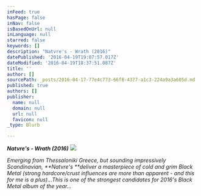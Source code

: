```yaml
---
inFeed: true
hasPage: false
inNav: false
isBasedOnUrl: null
inLanguage: null
starred: false
keywords: []
description: "Natvre's - Wrath (2016)"
datePublished: '2016-04-19T19:07:57.017Z'
dateModified: '2016-04-19T18:37:51.087Z'
title: ''
author: []
sourcePath: _posts/2016-04-17-77e4c773-66f8-4377-a1c3-224a9a3a605d.md
published: true
authors: []
publisher:
  name: null
  domain: null
  url: null
  favicon: null
_type: Blurb

---
```

**_Natvre's - Wrath (2016)_**
![](https://the-grid-user-content.s3-us-west-2.amazonaws.com/49448c6a-e402-45e2-afed-98379bf5ffd5.jpg)

_Emerging from Thessaloniki Greece, but sounding impressively Scandinavian, **Natvre's **deliver a masterpiece of cold and grim Black Metal (strong hardcore/crust influences are more than apparent - and this for me is a plus)...This is one of the strongest candidates for 2016's Black Metal album of the year..._